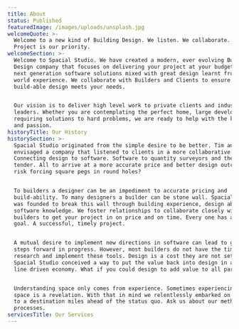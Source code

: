 ```yaml
---
title: About
status: Published
featuredImage: /images/uploads/unsplash.jpg
welcomeQuote: >-
  Welcome to a new kind of Building Design. We listen. We collaborate. Your
  Project is our priority.
welcomeSection: >-
  Welcome to Spacial Studio. We have created a modern, ever evolving Building
  Design company that focuses on delivering your project at your budget. We use
  next generation software solutions mixed with great design learnt from real
  world experience. We collaborate with Builders and Clients to ensure that a
  build-able design meets your needs.


  Our vision is to deliver high level work to private clients and industry
  leaders. Whether you are contemplating the perfect home, large development or
  requiring solutions to hard problems, we are ready to help with the knowledge
  and passion.
historyTitle: Our History
historySection: >-
  Spacial Studio originated from the simple desire to be better. Tim and Michael
  envisaged a company that listened to clients in a more collaborative way.
  Connecting design to software. Software to quantity surveyors and then on to
  tender. All to arrive at a more accurate price and better design outcome. Why
  risk forcing square pegs in round holes?


  To builders a designer can be an impediment to accurate pricing and
  build-ability. To many designers a builder can be stone wall. Spacial Studio
  was founded to break this wall through building experience, design ability and
  software knowledge. We foster relationships to collaborate closely with
  builders to get your project in on price and on time. Every one has a common
  goal. A successful, timely project.


  A mutual desire to implement new directions in software can lead to giant
  steps forward in progress. However, most builders do not have the time to
  research and implement these tools. Design is a cost they are not set up for.
  Spacial Studio conceived a way to put the value back into design in a bottom
  line driven economy. What if you could design to add value to all parties?


  Understanding space only comes from experience. Sometimes experiencing a new
  space is a revelation. With that in mind we relentlessly embarked on a journey
  to a destination miles ahead of the status quo. Ask us about our methods and
  processes.
servicesTitle: Our Services
---
```


